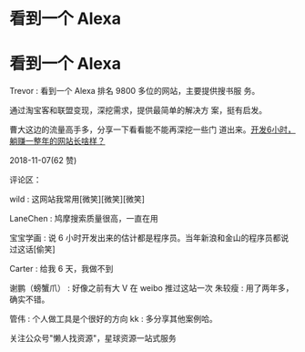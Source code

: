 # 看到一个 Alexa

# 看到一个 Alexa

Trevor : 看到一个 Alexa 排名 9800 多位的网站，主要提供搜书服 务。

通过淘宝客和联盟变现，深挖需求，提供最简单的解决方 案，挺有启发。

曹大这边的流量高手多，分享一下看看能不能再深挖一些门 道出来。[开发](https://mp.weixin.qq.com/s/A7pVJc2TlyX1iY1K39xNEw)[6](https://mp.weixin.qq.com/s/A7pVJc2TlyX1iY1K39xNEw)[小时，躺赚一整年的网站长啥样？](https://mp.weixin.qq.com/s/A7pVJc2TlyX1iY1K39xNEw)

2018-11-07(62 赞)

评论区：

wild : 这网站我常用[微笑][微笑][微笑]

LaneChen : 鸠摩搜索质量很高，一直在用

宝宝学画 : 说 6 小时开发出来的估计都是程序员。当年新浪和金山的程序员都说过这话[偷笑]

Carter : 给我 6 天，我做不到

谢鹏（螃蟹爪） : 好像之前有大 V 在 weibo 推过这站一次 朱较瘦 : 用了两年多，确实不错。

管伟 : 个人做工具是个很好的方向 kk : 多分享其他案例哈。

关注公众号"懒人找资源"，星球资源一站式服务